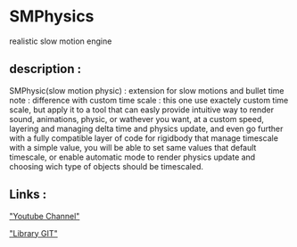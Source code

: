 # SMPhysics
realistic slow motion engine

## description :

SMPhysic(slow motion physic) : extension for slow motions and bullet time
note : difference with custom time scale : this one use exactely custom time scale, but apply it to a tool that can easly provide intuitive way to render sound, animations, physic, or wathever you want, at a custom speed, layering and managing delta time and physics update, and even go further with a fully compatible layer of code for rigidbody that manage timescale with a simple value, you will be able to set same values that default timescale, or enable automatic mode to render physics update and choosing wich type of objects should be timescaled.

## Links :
["Youtube Channel"](https://www.youtube.com/channel/UC-_DDdI316_BYs7HlO260OA)

["Library GIT"](https://github.com/Light974-M/UnityPersonalDataBank)